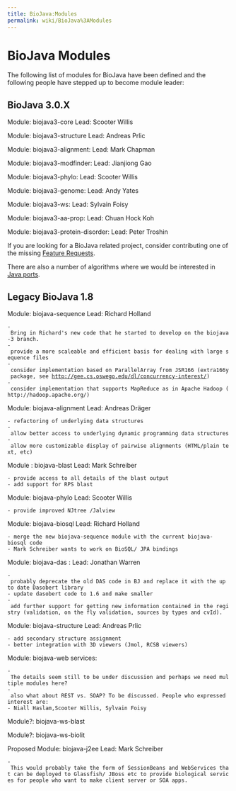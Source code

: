 ```yaml
---
title: BioJava:Modules
permalink: wiki/BioJava%3AModules
---
```


BioJava Modules
===============

The following list of modules for BioJava have been defined and the
following people have stepped up to become module leader:

BioJava 3.0.X
-------------

Module: biojava3-core Lead: Scooter Willis

Module: biojava3-structure Lead: Andreas Prlic

Module: biojava3-alignment: Lead: Mark Chapman

Module: biojava3-modfinder: Lead: Jianjiong Gao

Module: biojava3-phylo: Lead: Scooter Willis

Module: biojava3-genome: Lead: Andy Yates

Module: biojava3-ws: Lead: Sylvain Foisy

Module: biojava3-aa-prop: Lead: Chuan Hock Koh

Module: biojava3-protein-disorder: Lead: Peter Troshin

If you are looking for a BioJava related project, consider contributing
one of the missing [Feature
Requests](/wiki/BioJava3_Feature_Requests "wikilink").

There are also a number of algorithms where we would be interested in
[Java ports](Algorithm_Java_port "wikilink").

Legacy BioJava 1.8
------------------

Module: biojava-sequence Lead: Richard Holland

`- Bring in Richard's new code that he started to develop on the biojava-3 branch.`  
`- provide a more scaleable and efficient basis for dealing with large sequence files`  
`- consider implementation based on ParallelArray from JSR166 (extra166y package, see `[`http://gee.cs.oswego.edu/dl/concurrency-interest/`](http://gee.cs.oswego.edu/dl/concurrency-interest/)`)`  
`- consider implementation that supports MapReduce as in Apache Hadoop (http://hadoop.apache.org/)`

Module: biojava-alignment Lead: Andreas Dräger

`- refactoring of underlying data structures`  
`- allow better access to underlying dynamic programming data structures`  
`- allow more customizable display of pairwise alignments (HTML/plain text, etc)`

Module : biojava-blast Lead: Mark Schreiber

`- provide access to all details of the blast output`  
`- add support for RPS blast`

Module: biojava-phylo Lead: Scooter Willis

`- provide improved NJtree /Jalview`  

Module: biojava-biosql Lead: Richard Holland

`- merge the new biojava-sequence module with the current biojava-biosql code `  
`- Mark Schreiber wants to work on BioSQL/ JPA bindings`

Module: biojava-das : Lead: Jonathan Warren

`- probably deprecate the old DAS code in BJ and replace it with the up to date Dasobert library`  
`- update dasobert code to 1.6 and make smaller`  
`- add further support for getting new information contained in the registry (validation, on the fly validation, sources by types and cvId).`

Module: biojava-structure Lead: Andreas Prlic

`- add secondary structure assignment`  
`- better integration with 3D viewers (Jmol, RCSB viewers)`

Module: biojava-web services:

`- The details seem still to be under discussion and perhaps we need multiple modules here?`  
`- also what about REST vs. SOAP? To be discussed. People who expressed interest are:`  
`- Niall Haslam,Scooter Willis, Sylvain Foisy`

Module?: biojava-ws-blast

Module?: biojava-ws-biolit

Proposed Module: biojava-j2ee Lead: Mark Schreiber

`- This would probably take the form of SessionBeans and WebServices that can be deployed to Glassfish/ JBoss etc to provide biological services for people who want to make client server or SOA apps.`
